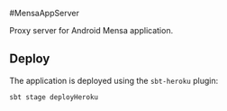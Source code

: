 #MensaAppServer

Proxy server for Android Mensa application.

## Deploy

The application is deployed using the ```sbt-heroku``` plugin:

```
sbt stage deployHeroku
```
